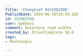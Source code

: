 ```yaml
---
Title: 'Changeset #152862508'
PublishDate: 2024-06-18T18:59:18Z
id: 152862508
user: gabbas1
comment: Determine road widths
created_by: StreetComplete 58.0
tags:
- Montenegro

---
```

